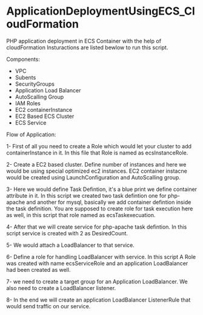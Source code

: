 # ApplicationDeploymentUsingECS_CloudFormation
PHP application deployment in ECS Container with the help of cloudFormation
Insturactions are listed bewlow to run this script.

Components:

* VPC
* Subents
* SecurityGroups 
* Application Load Balancer 
* AutoScalling Group
* IAM Roles
* EC2 containerInstance 
* EC2 Based ECS Cluster
* ECS Service


Flow of Application:

1- First of all you need to create a Role which would let your cluster to add containerInstance in it. In this file that Role is named as ecsInstanceRole. 

2- Create a EC2 based cluster. Define number of instances and here we would be using special optimized ec2 instances. EC2 container instacne would be created using LaunchConfiguration and AutoScalling group.

3- Here we would define Task Defintion, it's a blue print we define container attribute in it. In this script we created two task defintion one for php-apache and another for mysql, basically we add container defintion inside the task definition. You are supposed to create role for task execution here as well, in this script that role named as ecsTaskexecuation.

4- After that we will create service for php-apache task defintion. In this script service is created with 2 as DesiredCount.

5- We would attach a LoadBalancer to that service. 

6- Define a role for handling LoadBalancer with service. In this script A Role was created with name ecsServiceRole and an application LoadBalancer had been created as well.

7- we need to create a target group for an Application LoadBalancer. We also need to create a LoadBalancer listener. 

8- In the end we will create an application LoadBalancer ListenerRule that would send traffic on our service.

